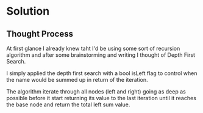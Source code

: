 # Solution

## Thought Process

At first glance I already knew taht I'd be using some sort of recursion algorithm and after some brainstorming and writing I thought of Depth First Search.

I simply applied the depth first search with a bool isLeft flag to control when the name  would be summed up in return of the iteration.

The algorithm iterate through all nodes (left and right) going as deep as possible before it start returning its value to the last iteration until it reaches the base node and return the total left sum value.
